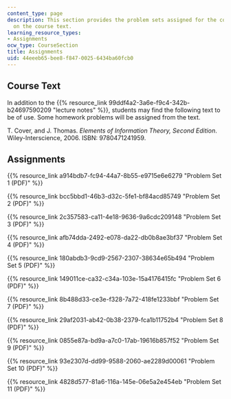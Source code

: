 ```yaml
---
content_type: page
description: This section provides the problem sets assigned for the course and information
  on the course text.
learning_resource_types:
- Assignments
ocw_type: CourseSection
title: Assignments
uid: 44eeeb65-bee8-f847-0025-6434ba60fcb0
---
```


Course Text
-----------

In addition to the {{% resource_link 99ddf4a2-3a6e-f9c4-342b-b24697590209 "lecture notes" %}}, students may find the following text to be of use. Some homework problems will be assigned from the text.

T. Cover, and J. Thomas. _Elements of Information Theory, Second Edition_. Wiley-Interscience, 2006. ISBN: 9780471241959.

Assignments
-----------

{{% resource_link a914bdb7-fc94-44a7-8b55-e9715e6e6279 "Problem Set 1 (PDF)" %}}

{{% resource_link bcc5bbd1-46b3-d32c-5fe1-bf84acd85749 "Problem Set 2 (PDF)" %}}

{{% resource_link 2c357583-ca11-4e18-9636-9a6cdc209148 "Problem Set 3 (PDF)" %}}

{{% resource_link afb74dda-2492-e078-da22-db0b8ae3bf37 "Problem Set 4 (PDF)" %}}

{{% resource_link 180abdb3-9cd9-2567-2307-38634e65b494 "Problem Set 5 (PDF)" %}}

{{% resource_link 149011ce-ca32-c34a-103e-15a4176415fc "Problem Set 6 (PDF)" %}}

{{% resource_link 8b488d33-ce3e-f328-7a72-418fe1233bbf "Problem Set 7 (PDF)" %}}

{{% resource_link 29af2031-ab42-0b38-2379-fca1b11752b4 "Problem Set 8 (PDF)" %}}

{{% resource_link 0855e87a-bd9a-a7c0-17ab-19616b857f52 "Problem Set 9 (PDF)" %}}

{{% resource_link 93e2307d-dd99-9588-2060-ae2289d00061 "Problem Set 10 (PDF)" %}}

{{% resource_link 4828d577-81a6-116a-145e-06e5a2e454eb "Problem Set 11 (PDF)" %}}